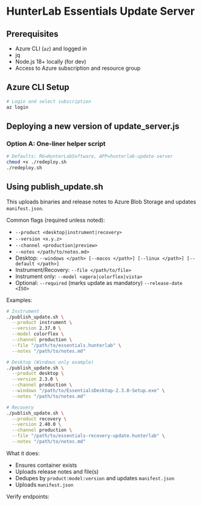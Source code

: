 # HunterLab Essentials Update Server

## Prerequisites
- Azure CLI (`az`) and logged in
- jq
- Node.js 18+ locally (for dev)
- Access to Azure subscription and resource group

## Azure CLI Setup
```bash
# Login and select subscription
az login
```

## Deploying a new version of update_server.js
### Option A: One-liner helper script
```bash
# Defaults: RG=HunterLabSoftware, APP=hunterlab-update-server
chmod +x ./redeploy.sh
./redeploy.sh
```

## Using publish_update.sh
This uploads binaries and release notes to Azure Blob Storage and updates `manifest.json`.

Common flags (required unless noted):
- `--product <desktop|instrument|recovery>`
- `--version <x.y.z>`
- `--channel <production|preview>`
- `--notes </path/to/notes.md>`
- Desktop: `--windows </path> [--macos </path>] [--linux </path>] [--default </path>]`
- Instrument/Recovery: `--file </path/to/file>`
- Instrument only: `--model <agera|colorflex|vista>`
- Optional: `--required` (marks update as mandatory) `--release-date <ISO>`

Examples:
```bash
# Instrument
./publish_update.sh \
  --product instrument \
  --version 2.37.0 \
  --model colorflex \
  --channel production \
  --file "/path/to/essentials.hunterlab" \
  --notes "/path/to/notes.md"

# Desktop (Windows only example)
./publish_update.sh \
  --product desktop \
  --version 2.3.0 \
  --channel production \
  --windows "/path/to/EssentialsDesktop-2.3.0-Setup.exe" \
  --notes "/path/to/notes.md"

# Recovery
./publish_update.sh \
  --product recovery \
  --version 2.40.0 \
  --channel production \
  --file "/path/to/essentials-recovery-update.hunterlab" \
  --notes "/path/to/notes.md"
```
What it does:
- Ensures container exists
- Uploads release notes and file(s)
- Dedupes by `product:model:version` and updates `manifest.json`
- Uploads `manifest.json`

Verify endpoints:
```